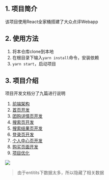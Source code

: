 ## 1. 项目简介
该项目使用React全家桶搭建了大众点评Webapp

## 2. 使用方法
1. 将本仓库clone到本地
2. 在根目录下输入`yarn install`命令，安装依赖
3. `yarn start`，启动项目

## 3. 项目介绍

项目开发文档分了九篇进行说明

1. [前端架构]()
2. [首页开发]()
3. [团购详情页开发]()
4. [搜索页开发]()
5. [搜索结果页开发]()
6. [登录页开发]()
7. [个人中心页开发]()
8. [购买页面开发]()
9. [项目优化]()

![](http://ww1.sinaimg.cn/large/006PpBLoly1g4jdiq8slmj30vz0mp0wy.jpg)
> 由于entitits下数据太多，所以隐藏了相关数据
